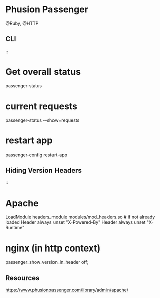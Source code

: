 # Phusion Passenger
@Ruby, @HTTP

CLI
---

::

  # Get overall status
  passenger-status
  # current requests
  passenger-status --show=requests
  # restart app
  passenger-config restart-app

Hiding Version Headers
----------------------

::

  # Apache
  LoadModule headers_module modules/mod_headers.so # if not already loaded
  Header always unset "X-Powered-By"
  Header always unset "X-Runtime"
  # nginx (in http context)
  passenger_show_version_in_header off;

Resources
---------

<https://www.phusionpassenger.com/library/admin/apache/>

